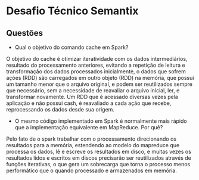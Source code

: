 # Desafio Técnico Semantix

## Questões

- Qual o objetivo do comando cache em Spark?

O objetivo do cache é otimizar iteratividade com os dados intermediários, resultado do processamento anteriores, evitando a repetição de leitura e transformação dos dados processados inicialmente, o dados que sofrem ações (RDD) são carregados em outro objeto (RDD) na memória, que possui um tamanho menor que o arquivo original, e podem ser reutilizados sempre que necessário, sem a necessidade de reavaliar o arquivo inicial, ler, e transformar novamente.
Um RDD que é acessado diversas vezes pela aplicação e não possui cash, é reavaliado a cada ação que recebe, reprocessando os dados desde sua origem.

- O mesmo código implementado em Spark é normalmente mais rápido que a implementação equivalente em MapReduce. Por quê?

Pelo fato de o spark trabalhar com o processamento direcionando os resultados para a memória, estendendo ao modelo do mapreduce que processa os dados, lê e escreve os resultados em disco, e muitas vezes os resultados lidos e escritos em discos precisarão ser reutilizados através de funções iterativas, o que gera um sobrecarga que torna o processo menos performático que o quando processado e armazenados em memória.
